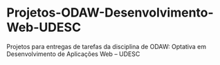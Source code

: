 # Projetos-ODAW-Desenvolvimento-Web-UDESC
Projetos para entregas de tarefas da disciplina de ODAW: Optativa em Desenvolvimento de Aplicações Web – UDESC
